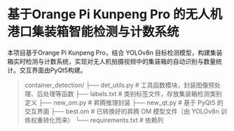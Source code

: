 # 基于Orange Pi Kunpeng Pro 的无人机港口集装箱智能检测与计数系统

本项⽬基于Orange Pi Kunpeng Pro，结合 YOLOv8n ⽬标检测模型，构建集装箱实时检测与计数系统，实现对无人机拍摄视频中的集装箱的⾃动识别与数量统计。交互界面由PyQt5构建。

> container_detection/ 
> ├── det_utils.py   # ⼯具函数模块，封装图像预处理、后处理等函数
>  ├── labels.txt   # 类别标签文件，存放集装箱检测类别定义
>   ├── new_om.py  # 昇腾推理封装 
>   ├── new_qt.py # 基于 PyQt5 的交互界面
>   ├── best.om  # 已转换好的昇腾 OM 模型文件（由 YOLOv8n 训练权重转化而来） 
>   └── requirements.txt # 依赖列

<!--stackedit_data:
eyJoaXN0b3J5IjpbLTE2NzI0MjU0NjYsLTg1MDE0MTA3Ml19
-->